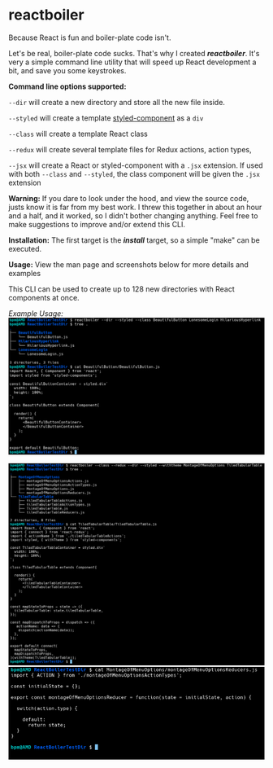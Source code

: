 # reactboiler
Because React is fun and boiler-plate code isn't.

Let's be real, boiler-plate code sucks. That's why I created ***reactboiler***. It's very a simple command line utility that will speed up React development a bit, and save you some keystrokes.

**Command line options supported:**

`--dir` will create a new directory and store all the new file inside.

`--styled` will create a template <a href="https://github.com/styled-components/styled-components">styled-component</a> as a `div`

`--class` will create a template React class

`--redux` will create several template files for Redux actions, action types,

`--jsx` will create a React or styled-component with a `.jsx` extension. If used with both `--class` and `--styled`, the class component will be given the `.jsx` extension

**Warning:** If you dare to look under the hood, and view the source code, justs know it is far from my best work. I threw this together in about an hour and a half, and it worked, so I didn't bother changing anything. Feel free to make suggestions to improve and/or extend this CLI.

**Installation:**
The first target is the ***install*** target, so a simple "make" can be executed.

**Usage:** View the man page and screenshots below for more details and examples

This CLI can be used to create up to 128 new directories with React components at once.

_Example Usage:_
<img src="https://github.com/Bee-Mar/reactboiler/blob/master/screenshots/example_01.png">

<img src="https://github.com/Bee-Mar/reactboiler/blob/master/screenshots/example_02.png">

<img src="https://github.com/Bee-Mar/reactboiler/blob/master/screenshots/example_03.png">
